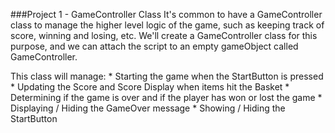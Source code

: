 ###Project 1 - GameController Class
It's common to have a GameController class to manage the higher level logic of the game, such as keeping track of score, winning and losing, etc.  We'll create a GameController class for this purpose, and we can attach the script to an empty gameObject called GameController.

This class will manage: 
    * Starting the game when the StartButton is pressed
    * Updating the Score and Score Display when items hit the Basket
    * Determining if the game is over and if the player has won or lost the game
    * Displaying / Hiding the GameOver message
    * Showing / Hiding the StartButton 
    